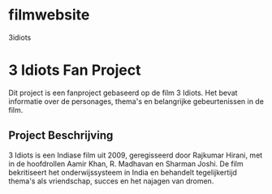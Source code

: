 # filmwebsite
3idiots
# 3 Idiots Fan Project

Dit project is een fanproject gebaseerd op de film 3 Idiots. Het bevat informatie over de personages, thema's en belangrijke gebeurtenissen in de film.

## Project Beschrijving

3 Idiots is een Indiase film uit 2009, geregisseerd door Rajkumar Hirani, met in de hoofdrollen Aamir Khan, R. Madhavan en Sharman Joshi. De film bekritiseert het onderwijssysteem in India en behandelt tegelijkertijd thema's als vriendschap, succes en het najagen van dromen.
